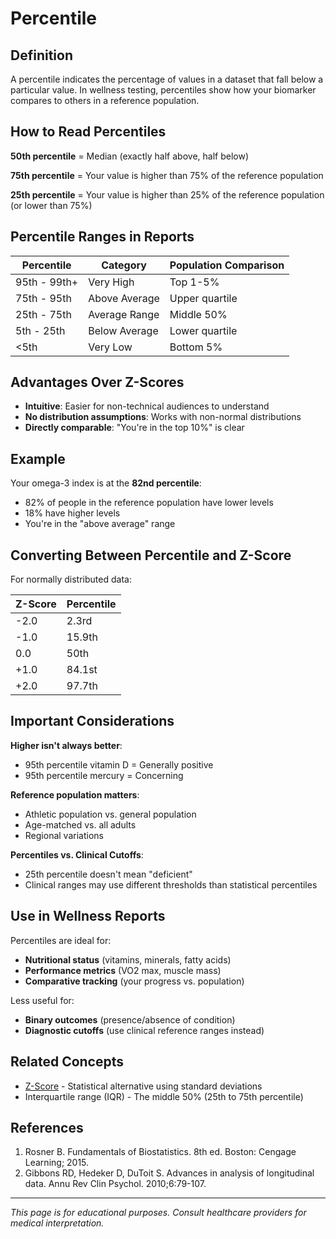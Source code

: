 # Percentile

## Definition

A percentile indicates the percentage of values in a dataset that fall below a particular value. In wellness testing, percentiles show how your biomarker compares to others in a reference population.

## How to Read Percentiles

**50th percentile** = Median (exactly half above, half below)

**75th percentile** = Your value is higher than 75% of the reference population

**25th percentile** = Your value is higher than 25% of the reference population (or lower than 75%)

## Percentile Ranges in Reports

| Percentile | Category | Population Comparison |
|------------|----------|----------------------|
| 95th - 99th+ | Very High | Top 1-5% |
| 75th - 95th | Above Average | Upper quartile |
| 25th - 75th | Average Range | Middle 50% |
| 5th - 25th | Below Average | Lower quartile |
| <5th | Very Low | Bottom 5% |

## Advantages Over Z-Scores

- **Intuitive**: Easier for non-technical audiences to understand
- **No distribution assumptions**: Works with non-normal distributions
- **Directly comparable**: "You're in the top 10%" is clear

## Example

Your omega-3 index is at the **82nd percentile**:
- 82% of people in the reference population have lower levels
- 18% have higher levels
- You're in the "above average" range

## Converting Between Percentile and Z-Score

For normally distributed data:

| Z-Score | Percentile |
|---------|-----------|
| -2.0 | 2.3rd |
| -1.0 | 15.9th |
| 0.0 | 50th |
| +1.0 | 84.1st |
| +2.0 | 97.7th |

## Important Considerations

**Higher isn't always better**:
- 95th percentile vitamin D = Generally positive
- 95th percentile mercury = Concerning

**Reference population matters**:
- Athletic population vs. general population
- Age-matched vs. all adults
- Regional variations

**Percentiles vs. Clinical Cutoffs**:
- 25th percentile doesn't mean "deficient"
- Clinical ranges may use different thresholds than statistical percentiles

## Use in Wellness Reports

Percentiles are ideal for:
- **Nutritional status** (vitamins, minerals, fatty acids)
- **Performance metrics** (VO2 max, muscle mass)
- **Comparative tracking** (your progress vs. population)

Less useful for:
- **Binary outcomes** (presence/absence of condition)
- **Diagnostic cutoffs** (use clinical reference ranges instead)

## Related Concepts

- [Z-Score](z-score.md) - Statistical alternative using standard deviations
- Interquartile range (IQR) - The middle 50% (25th to 75th percentile)

## References

1. Rosner B. Fundamentals of Biostatistics. 8th ed. Boston: Cengage Learning; 2015.
2. Gibbons RD, Hedeker D, DuToit S. Advances in analysis of longitudinal data. Annu Rev Clin Psychol. 2010;6:79-107.

---

*This page is for educational purposes. Consult healthcare providers for medical interpretation.*
